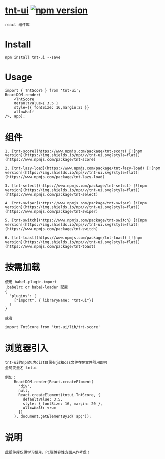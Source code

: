 # [tnt-ui](https://github.com/Genie77998/tnt-ui.git) [![npm version](https://img.shields.io/npm/v/tnt-ui.svg?style=flat)](https://www.npmjs.com/package/tnt-ui)

    react 组件库

# Install
    npm install tnt-ui --save

# Usage

    import { TntScore } from 'tnt-ui';
    ReactDOM.render(
        <TntScore
        defaultValue={ 3.5 }
        style={{ fontSize: 16,margin:20 }}
        allowHalf
    />, app);
    


# 组件

    1. [tnt-score](https://www.npmjs.com/package/tnt-score) [![npm version](https://img.shields.io/npm/v/tnt-ui.svg?style=flat)]       (https://www.npmjs.com/package/tnt-score)

    2. [tnt-lazy-load](https://www.npmjs.com/package/tnt-lazy-load) [![npm version](https://img.shields.io/npm/v/tnt-ui.svg?style=flat)](https://www.npmjs.com/package/tnt-lazy-load)

    3. [tnt-select](https://www.npmjs.com/package/tnt-select) [![npm version](https://img.shields.io/npm/v/tnt-ui.svg?style=flat)](https://www.npmjs.com/package/tnt-select)

    4. [tnt-swiper](https://www.npmjs.com/package/tnt-swiper) [![npm version](https://img.shields.io/npm/v/tnt-ui.svg?style=flat)](https://www.npmjs.com/package/tnt-swiper)

    5. [tnt-switch](https://www.npmjs.com/package/tnt-switch) [![npm version](https://img.shields.io/npm/v/tnt-ui.svg?style=flat)](https://www.npmjs.com/package/tnt-switch)

    6. [tnt-toast](https://www.npmjs.com/package/tnt-toast) [![npm version](https://img.shields.io/npm/v/tnt-ui.svg?style=flat)](https://www.npmjs.com/package/tnt-toast)

# 按需加载
    使用 babel-plugin-import
    .babelrc or babel-loader 配置
    {
      "plugins": [
        ["import", { libraryName: "tnt-ui"}]
      ]
    }

    或者

    import TntScore from 'tnt-ui/lib/tnt-score'

# 浏览器引入
    tnt-ui的npm包内dist目录有js和css文件在在文件引用即可 
    全局变量名 tntui

    例如：  
        ReactDOM.render(React.createElement(
          'div',
          null,
          React.createElement(tntui.TntScore, {
            defaultValue: 3.5,
            style: { fontSize: 16, margin: 20 },
            allowHalf: true
          })
        ), document.getElementById('app'));


# 说明 
    此组件库仅供学习使用，PC端兼容性方面未作考虑！
